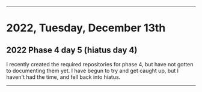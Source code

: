 
***

# 2022, Tuesday, December 13th

## 2022 Phase 4 day 5 (hiatus day 4)

I recently created the required repositories for phase 4, but have not gotten to documenting them yet. I have begun to try and get caught up, but I haven't had the time, and fell back into hiatus.

<!-- Today wasn't planned to be a development day for new repositories. I am taking a temporary break from it to work on other projects. If I can gather more languages, I might start phase 4 (2022) earlier. <!-- Work is being done to get the [`Learn`](https://github.com/seanpm2001/Learn/) repository back up to date, as I couldn't keep up in the last 3 days of phase 3 of 2022. The current phase finished yesterday (2022, Tuesday, November 29th) new repositories are expected to start being created at an unknown time in 2022 December. !--> 

<!--
This is the end of phase 4 (2022) of the acceleration project for `seanpm2001/Learn`.
!-->

***
